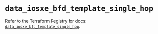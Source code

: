 # `data_iosxe_bfd_template_single_hop`

Refer to the Terraform Registry for docs: [`data_iosxe_bfd_template_single_hop`](https://registry.terraform.io/providers/ciscodevnet/iosxe/0.9.3/docs/data-sources/bfd_template_single_hop).
